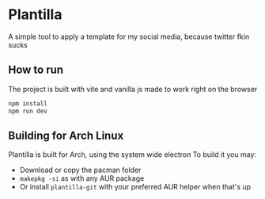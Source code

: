 # Plantilla

A simple tool to apply a template for my social media, because twitter fkin sucks

## How to run
The project is built with vite and vanilla js made to work right on the browser
```bash
npm install
npm run dev
```
## Building for Arch Linux
Plantilla is built for Arch, using the system wide electron
To build it you may: 
- Download or copy the pacman folder
- `makepkg -si` as with any AUR package
- Or install `plantilla-git` with your preferred AUR helper when that's up